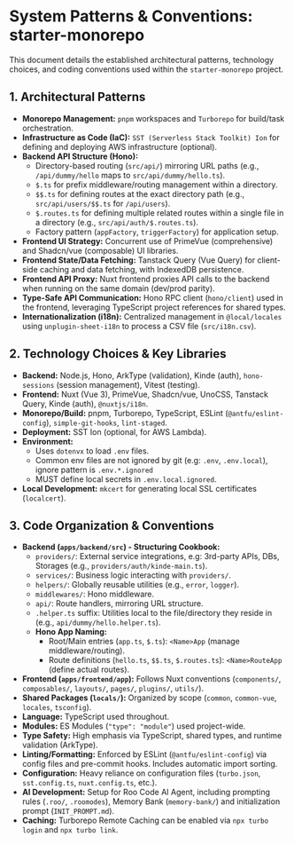 # System Patterns & Conventions: starter-monorepo

This document details the established architectural patterns, technology choices, and coding conventions used within the `starter-monorepo` project.

## 1. Architectural Patterns

*   **Monorepo Management:** `pnpm` workspaces and `Turborepo` for build/task orchestration.
*   **Infrastructure as Code (IaC):** `SST (Serverless Stack Toolkit) Ion` for defining and deploying AWS infrastructure (optional).
*   **Backend API Structure (Hono):**
    *   Directory-based routing (`src/api/`) mirroring URL paths (e.g., `/api/dummy/hello` maps to `src/api/dummy/hello.ts`).
    *   `$.ts` for prefix middleware/routing management within a directory.
    *   `$$.ts` for defining routes at the exact directory path (e.g., `src/api/users/$$.ts` for `/api/users`).
    *   `$.routes.ts` for defining multiple related routes within a single file in a directory (e.g., `src/api/auth/$.routes.ts`).
    *   Factory pattern (`appFactory`, `triggerFactory`) for application setup.
*   **Frontend UI Strategy:** Concurrent use of PrimeVue (comprehensive) and Shadcn/vue (composable) UI libraries.
*   **Frontend State/Data Fetching:** Tanstack Query (Vue Query) for client-side caching and data fetching, with IndexedDB persistence.
*   **Frontend API Proxy:** Nuxt frontend proxies API calls to the backend when running on the same domain (dev/prod parity).
*   **Type-Safe API Communication:** Hono RPC client (`hono/client`) used in the frontend, leveraging TypeScript project references for shared types.
*   **Internationalization (i18n):** Centralized management in `@local/locales` using `unplugin-sheet-i18n` to process a CSV file (`src/i18n.csv`).

## 2. Technology Choices & Key Libraries

*   **Backend:** Node.js, Hono, ArkType (validation), Kinde (auth), `hono-sessions` (session management), Vitest (testing).
*   **Frontend:** Nuxt (Vue 3), PrimeVue, Shadcn/vue, UnoCSS, Tanstack Query, Kinde (auth), `@nuxtjs/i18n`.
*   **Monorepo/Build:** pnpm, Turborepo, TypeScript, ESLint (`@antfu/eslint-config`), `simple-git-hooks`, `lint-staged`.
*   **Deployment:** SST Ion (optional, for AWS Lambda).
*   **Environment:** 
    * Uses `dotenvx` to load `.env` files.
    * Common env files are not ignored by git (e.g: `.env`, `.env.local`), ignore pattern is `.env.*.ignored`
    * MUST define local secrets in `.env.local.ignored`.
*   **Local Development:** `mkcert` for generating local SSL certificates (`localcert`).

## 3. Code Organization & Conventions

*   **Backend (`apps/backend/src`) - Structuring Cookbook:**
    *   `providers/`: External service integrations, e.g: 3rd-party APIs, DBs, Storages (e.g., `providers/auth/kinde-main.ts`).
    *   `services/`: Business logic interacting with `providers/`.
    *   `helpers/`: Globally reusable utilities (e.g., `error`, `logger`).
    *   `middlewares/`: Hono middleware.
    *   `api/`: Route handlers, mirroring URL structure.
    *   `.helper.ts` suffix: Utilities local to the file/directory they reside in (e.g., `api/dummy/hello.helper.ts`).
    *   **Hono App Naming:**
        *   Root/Main entries (`app.ts`, `$.ts`): `<Name>App` (manage middleware/routing).
        *   Route definitions (`hello.ts`, `$$.ts`, `$.routes.ts`): `<Name>RouteApp` (define actual routes).
*   **Frontend (`apps/frontend/app`):** Follows Nuxt conventions (`components/`, `composables/`, `layouts/`, `pages/`, `plugins/`, `utils/`).
*   **Shared Packages (`locals/`):** Organized by scope (`common`, `common-vue`, `locales`, `tsconfig`).
*   **Language:** TypeScript used throughout.
*   **Modules:** ES Modules (`"type": "module"`) used project-wide.
*   **Type Safety:** High emphasis via TypeScript, shared types, and runtime validation (ArkType).
*   **Linting/Formatting:** Enforced by ESLint (`@antfu/eslint-config`) via config files and pre-commit hooks. Includes automatic import sorting.
*   **Configuration:** Heavy reliance on configuration files (`turbo.json`, `sst.config.ts`, `nuxt.config.ts`, etc.).
*   **AI Development:** Setup for Roo Code AI Agent, including prompting rules (`.roo/`, `.roomodes`), Memory Bank (`memory-bank/`) and initialization prompt (`INIT_PROMPT.md`).
*   **Caching:** Turborepo Remote Caching can be enabled via `npx turbo login` and `npx turbo link`.
